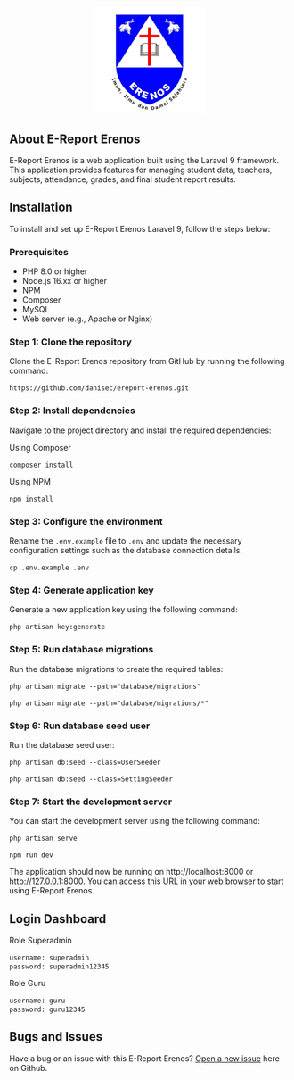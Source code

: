 <p align="center"><img src="https://raw.githubusercontent.com/danisec/ereport-erenos/b1dfa7b84a460863b9de7dc814816f15dc69014b/public/images/logo/logo.svg" width="200"></p>

## About E-Report Erenos

E-Report Erenos is a web application built using the Laravel 9 framework. This application provides features for managing student data, teachers, subjects, attendance, grades, and final student report results.

## Installation

To install and set up E-Report Erenos Laravel 9, follow the steps below:

### Prerequisites

-   PHP 8.0 or higher
-   Node.js 16.xx or higher
-   NPM
-   Composer
-   MySQL
-   Web server (e.g., Apache or Nginx)

### Step 1: Clone the repository

Clone the E-Report Erenos repository from GitHub by running the following command:

```
https://github.com/danisec/ereport-erenos.git
```

### Step 2: Install dependencies

Navigate to the project directory and install the required dependencies:

Using Composer

```
composer install
```

Using NPM

```
npm install
```

### Step 3: Configure the environment

Rename the `.env.example` file to `.env` and update the necessary configuration settings such as the database connection details.

```
cp .env.example .env
```

### Step 4: Generate application key

Generate a new application key using the following command:

```
php artisan key:generate
```

### Step 5: Run database migrations

Run the database migrations to create the required tables:

```
php artisan migrate --path="database/migrations"
```

```
php artisan migrate --path="database/migrations/*"
```

### Step 6: Run database seed user

Run the database seed user:

```
php artisan db:seed --class=UserSeeder
```

```
php artisan db:seed --class=SettingSeeder
```

### Step 7: Start the development server

You can start the development server using the following command:

```
php artisan serve
```

```
npm run dev
```

The application should now be running on http://localhost:8000 or http://127.0.0.1:8000. You can access this URL in your web browser to start using E-Report Erenos.

## Login Dashboard

Role Superadmin

```
username: superadmin
password: superadmin12345
```

Role Guru

```
username: guru
password: guru12345
```

## Bugs and Issues

Have a bug or an issue with this E-Report Erenos? [Open a new issue](https://github.com/danisec/ereport-erenos/issues/new) here on Github.
